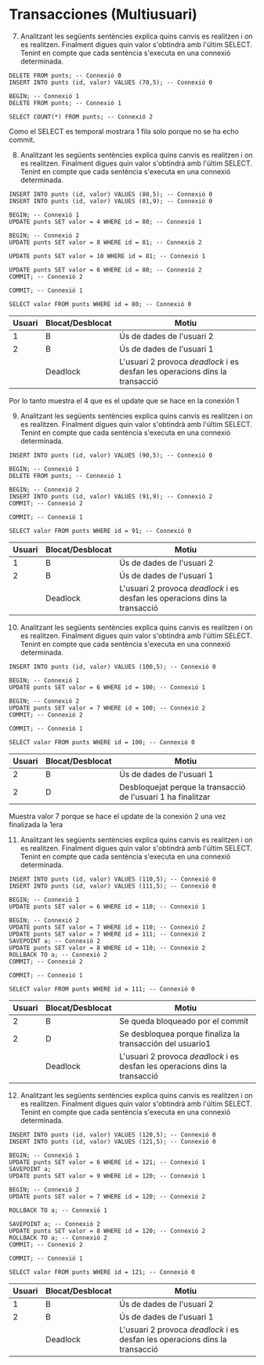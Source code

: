 # Transacciones (Multiusuari)

7. Analitzant les següents sentències explica quins canvis es realitzen i on es realitzen. Finalment digues quin valor s'obtindrà amb l'últim SELECT. Tenint en compte que cada sentència s'executa en una connexió determinada.

```
DELETE FROM punts; -- Connexió 0
INSERT INTO punts (id, valor) VALUES (70,5); -- Connexió 0

BEGIN; -- Connexió 1
DELETE FROM punts; -- Connexió 1

SELECT COUNT(*) FROM punts; -- Connexió 2
```
Como el SELECT es temporal mostrara 1 fila solo porque no se ha 
echo commit.



8. Analitzant les següents sentències explica quins canvis es realitzen i on es realitzen. Finalment digues quin valor s'obtindrà amb l'últim SELECT. Tenint en compte que cada sentència s'executa en una connexió determinada.

```
INSERT INTO punts (id, valor) VALUES (80,5); -- Connexió 0
INSERT INTO punts (id, valor) VALUES (81,9); -- Connexió 0

BEGIN; -- Connexió 1
UPDATE punts SET valor = 4 WHERE id = 80; -- Connexió 1

BEGIN; -- Connexió 2
UPDATE punts SET valor = 8 WHERE id = 81; -- Connexió 2

UPDATE punts SET valor = 10 WHERE id = 81; -- Connexió 1

UPDATE punts SET valor = 6 WHERE id = 80; -- Connexió 2
COMMIT; -- Connexió 2

COMMIT; -- Connexió 1

SELECT valor FROM punts WHERE id = 80; -- Connexió 0
```
| Usuari | Blocat/Desblocat | Motiu                                                             |
|--------|------------------|--------------------------------------------------------------------|
| 1      | B                | Ús de dades de l'usuari 2                                         |
| 2      | B                | Ús de dades de l'usuari 1                                         |
|        | Deadlock         | L'usuari 2 provoca *deadlock* i es desfan les operacions dins la transacció |


Por lo tanto muestra el 4 que es el update que se hace en la conexión 1 

9. Analitzant les següents sentències explica quins canvis es realitzen i on es realitzen. Finalment digues quin valor s'obtindrà amb l'últim SELECT. Tenint en compte que cada sentència s'executa en una connexió determinada.

```
INSERT INTO punts (id, valor) VALUES (90,5); -- Connexió 0

BEGIN; -- Connexió 1
DELETE FROM punts; -- Connexió 1

BEGIN; -- Connexió 2
INSERT INTO punts (id, valor) VALUES (91,9); -- Connexió 2
COMMIT; -- Connexió 2

COMMIT; -- Connexió 1

SELECT valor FROM punts WHERE id = 91; -- Connexió 0
```
| Usuari | Blocat/Desblocat | Motiu                                                             |
|--------|------------------|--------------------------------------------------------------------|
| 1      | B                | Ús de dades de l'usuari 2                                         |
| 2      | B                | Ús de dades de l'usuari 1                                         |
|        | Deadlock         | L'usuari 2 provoca *deadlock* i es desfan les operacions dins la transacció |

10. Analitzant les següents sentències explica quins canvis es realitzen i on es realitzen. Finalment digues quin valor s'obtindrà amb l'últim SELECT. Tenint en compte que cada sentència s'executa en una connexió determinada.

```
INSERT INTO punts (id, valor) VALUES (100,5); -- Connexió 0

BEGIN; -- Connexió 1
UPDATE punts SET valor = 6 WHERE id = 100; -- Connexió 1

BEGIN; -- Connexió 2
UPDATE punts SET valor = 7 WHERE id = 100; -- Connexió 2
COMMIT; -- Connexió 2

COMMIT; -- Connexió 1

SELECT valor FROM punts WHERE id = 100; -- Connexió 0
```

| Usuari | Blocat/Desblocat | Motiu                                                             |
|--------|------------------|--------------------------------------------------------------------|
| 2      | B                | Ús de dades de l'usuari 1                                         |
| 2      | D           | Desbloquejat perque la transacció de l'usuari 1 ha finalitzar                                         |


Muestra valor 7 porque se hace el update de la conexión 2 una vez finalizada la 1era

11. Analitzant les següents sentències explica quins canvis es realitzen i on es realitzen. Finalment digues quin valor s'obtindrà amb l'últim SELECT. Tenint en compte que cada sentència s'executa en una connexió determinada.

```
INSERT INTO punts (id, valor) VALUES (110,5); -- Connexió 0
INSERT INTO punts (id, valor) VALUES (111,5); -- Connexió 0

BEGIN; -- Connexió 1
UPDATE punts SET valor = 6 WHERE id = 110; -- Connexió 1

BEGIN; -- Connexió 2
UPDATE punts SET valor = 7 WHERE id = 110; -- Connexió 2
UPDATE punts SET valor = 7 WHERE id = 111; -- Connexió 2
SAVEPOINT a; -- Connexió 2
UPDATE punts SET valor = 8 WHERE id = 110; -- Connexió 2
ROLLBACK TO a; -- Connexió 2
COMMIT; -- Connexió 2

COMMIT; -- Connexió 1

SELECT valor FROM punts WHERE id = 111; -- Connexió 0
```
| Usuari | Blocat/Desblocat | Motiu                                                             |
|--------|------------------|--------------------------------------------------------------------|
| 2      | B                | Se queda bloqueado por el commit                                         |
| 2      | D                | Se desbloquea porque finaliza la transacción del usuario1                                         |
|        | Deadlock         | L'usuari 2 provoca *deadlock* i es desfan les operacions dins la transacció |



12. Analitzant les següents sentències explica quins canvis es realitzen i on es realitzen. Finalment digues quin valor s'obtindrà amb l'últim SELECT. Tenint en compte que cada sentència s'executa en una connexió determinada.

```
INSERT INTO punts (id, valor) VALUES (120,5); -- Connexió 0
INSERT INTO punts (id, valor) VALUES (121,5); -- Connexió 0

BEGIN; -- Connexió 1
UPDATE punts SET valor = 6 WHERE id = 121; -- Connexió 1
SAVEPOINT a;
UPDATE punts SET valor = 9 WHERE id = 120; -- Connexió 1

BEGIN; -- Connexió 2
UPDATE punts SET valor = 7 WHERE id = 120; -- Connexió 2

ROLLBACK TO a; -- Connexió 1

SAVEPOINT a; -- Connexió 2
UPDATE punts SET valor = 8 WHERE id = 120; -- Connexió 2
ROLLBACK TO a; -- Connexió 2
COMMIT; -- Connexió 2

COMMIT; -- Connexió 1

SELECT valor FROM punts WHERE id = 121; -- Connexió 0
```

| Usuari | Blocat/Desblocat | Motiu                                                             |
|--------|------------------|--------------------------------------------------------------------|
| 1      | B                | Ús de dades de l'usuari 2                                         |
| 2      | B                | Ús de dades de l'usuari 1                                         |
|        | Deadlock         | L'usuari 2 provoca *deadlock* i es desfan les operacions dins la transacció |